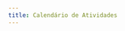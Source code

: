 ```yaml
---
title: Calendário de Atividades
---
```


<div data-tockify-component="calendar" data-tockify-calendar="cvx.rio"></div>
<script data-cfasync="false" data-tockify-script="embed" src="https://public.tockify.com/browser/embed.js"></script>